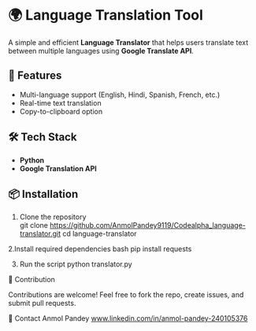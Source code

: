 # 🌍 Language Translation Tool  

A simple and efficient **Language Translator** that helps users translate text between multiple languages using **Google Translate API**.  

## 🚀 Features  
- Multi-language support (English, Hindi, Spanish, French, etc.)  
- Real-time text translation  
- Copy-to-clipboard option  

## 🛠️ Tech Stack  
- **Python**  
- **Google Translation API**

## 📦 Installation  

1. Clone the repository  
git clone https://github.com/AnmolPandey9119/Codealpha_language-translator.git
cd language-translator

2.Install required dependencies
bash
pip install requests

3. Run the script
python translator.py

🤝 Contribution

Contributions are welcome! Feel free to fork the repo, create issues, and submit pull requests.

👤 Contact
Anmol Pandey
www.linkedin.com/in/anmol-pandey-240105376
